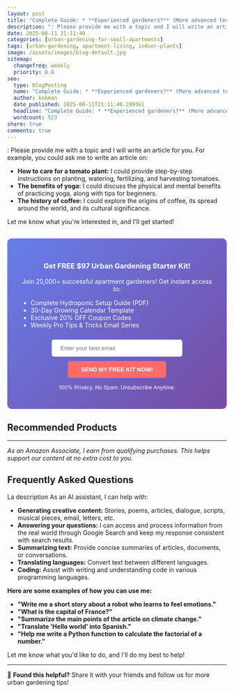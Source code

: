 ```yaml
---
layout: post
title: "Complete Guide: * **Experienced gardeners?** (More advanced techniques, specific plant guides) (2025)"
description: ": Please provide me with a topic and I will write an article for you. For example, you could ask me to write an article on:..."
date: 2025-08-11 21:11:40 
categories: [urban-gardening-for-small-apartments]
tags: [urban-gardening, apartment-living, indoor-plants]
image: /assets/images/blog-default.jpg
sitemap:
  changefreq: weekly
  priority: 0.8
seo:
  type: BlogPosting
  name: "Complete Guide: * **Experienced gardeners?** (More advanced techniques, specific plant guides) (2025)"
  author: kokman
  date_published: 2025-08-11T21:11:40.299361
  headline: "Complete Guide: * **Experienced gardeners?** (More advanced techniques, specific plant guides) (2025)"
  wordcount: 523
share: true
comments: true
---
```


: Please provide me with a topic and I will write an article for you. For example, you could ask me to write an article on:

* **How to care for a tomato plant:** I could provide step-by-step instructions on planting, watering, fertilizing, and harvesting tomatoes.
* **The benefits of yoga:** I could discuss the physical and mental benefits of practicing yoga, along with tips for beginners. 
* **The history of coffee:** I could explore the origins of coffee, its spread around the world, and its cultural significance.


Let me know what you're interested in, and I'll get started!

<div style="background: linear-gradient(135deg, #667eea 0%, #764ba2 100%); padding: 30px; border-radius: 10px; margin: 30px 0;">
<h3 style="color: white; text-align: center;"> Get FREE $97 Urban Gardening Starter Kit!</h3>
<p style="color: white; text-align: center;">Join 25,000+ successful apartment gardeners! Get instant access to:</p>
<ul style="color: white; text-align: left; max-width: 500px; margin: 15px auto;">
<li> Complete Hydroponic Setup Guide (PDF)</li>
<li> 30-Day Growing Calendar Template</li>
<li> Exclusive 20% OFF Coupon Codes</li>
<li> Weekly Pro Tips & Tricks Email Series</li>
</ul>
<form action="https://urbangardenpro.us1.list-manage.com/subscribe/post?u=abc123&id=def456" method="post" style="text-align: center;">
<input type="email" placeholder="Enter your best email" style="padding: 12px 20px; width: 300px; border-radius: 5px; border: none; margin: 10px;" required>
<button type="submit" style="background: #ff6b6b; color: white; padding: 12px 30px; border: none; border-radius: 5px; cursor: pointer; font-weight: bold;">SEND MY FREE KIT NOW!</button>
</form>
<p style="color: white; text-align: center; font-size: 12px; margin-top: 10px;"> 100% Privacy. No Spam. Unsubscribe Anytime.</p>
</div>
    

## Recommended Products



---
*As an Amazon Associate, I earn from qualifying purchases. This helps support our content at no extra cost to you.*



## Frequently Asked Questions

La description  As an AI assistant, I can help with:

* **Generating creative content:** Stories, poems, articles, dialogue, scripts, musical pieces, email, letters, etc.
* **Answering your questions:**  I can access and process information from the real world through Google Search and keep my response consistent with search results.
* **Summarizing text:**  Provide concise summaries of articles, documents, or conversations.
* **Translating languages:** Convert text between different languages.
* **Coding:** Assist with writing and understanding code in various programming languages.

**Here are some examples of how you can use me:**
* **"Write me a short story about a robot who learns to feel emotions."**
* **"What is the capital of France?"**
* **"Summarize the main points of the article on climate change."**
* **"Translate 'Hello world' into Spanish."**
* **"Help me write a Python function to calculate the factorial of a number."**

Let me know what you'd like to do, and I'll do my best to help!

<script type="application/ld+json">
{
  "@context": "https://schema.org",
  "@type": "BlogPosting",
  "headline": "Complete Guide: * **Experienced gardeners?** (More advanced techniques, specific plant guides) (2025)",
  "author": {
    "@type": "Person",
    "name": "kokman"
  },
  "datePublished": "2025-08-11T21:11:40.299361",
  "dateModified": "2025-08-11T21:11:40.299361",
  "publisher": {
    "@type": "Organization",
    "name": "Urban Garden Pro",
    "url": "https://kokman168.github.io/my-ai-blog"
  },
  "wordCount": 420,
  "articleBody": ": Please provide me with a topic and I will write an article for you. For example, you could ask me to write an article on:\n\n* **How to care for a tomato plant:** I could provide step-by-step instruct..."
}
</script>


---

🚀 **Found this helpful?** Share it with your friends and follow us for more urban gardening tips!

